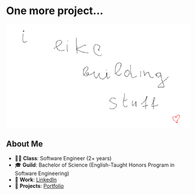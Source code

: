 # One more project...

<img src="./img/github_cover.png" alt="Github Cover" width="500"/>

## About Me
- 🧑‍💻 **Class**: Software Engineer (2+ years)
- 🎓 **Guild**: Bachelor of Science (English-Taught Honors Program in Software Engineering) 
- 💼 **Work**: [LinkedIn](https://www.linkedin.com/in/ciprian-botnari-b15a5b286/)
- 🎯 **Projects**: [Portfolio](https://sufferal.github.io/portfolio/)